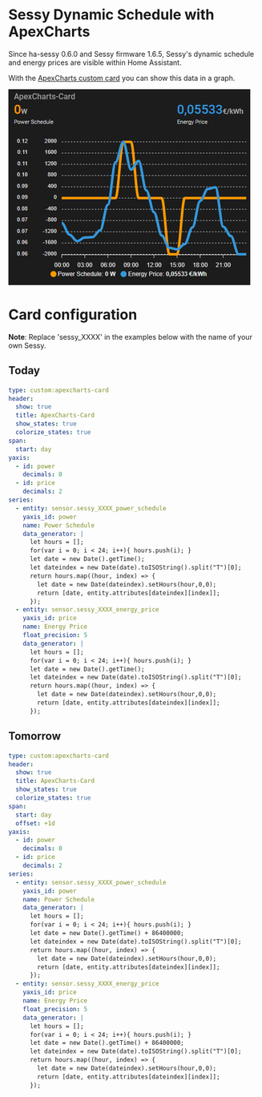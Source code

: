# Sessy Dynamic Schedule with ApexCharts


Since ha-sessy 0.6.0 and Sessy firmware 1.6.5, Sessy's dynamic schedule and energy prices are visible within Home Assistant.

With the [ApexCharts custom card](https://github.com/RomRider/apexcharts-card?tab=readme-ov-file#installation) you can show this data in a graph.

![Dynamic schedule in a graph](image.png)

# Card configuration
**Note**: Replace 'sessy_XXXX' in the examples below with the name of your own Sessy.

## Today
```yaml
type: custom:apexcharts-card
header:
  show: true
  title: ApexCharts-Card
  show_states: true
  colorize_states: true
span:
  start: day
yaxis:
  - id: power
    decimals: 0
  - id: price
    decimals: 2
series:
  - entity: sensor.sessy_XXXX_power_schedule
    yaxis_id: power
    name: Power Schedule
    data_generator: |
      let hours = [];
      for(var i = 0; i < 24; i++){ hours.push(i); }
      let date = new Date().getTime();
      let dateindex = new Date(date).toISOString().split("T")[0];
      return hours.map((hour, index) => {
        let date = new Date(dateindex).setHours(hour,0,0);
        return [date, entity.attributes[dateindex][index]];
      });
  - entity: sensor.sessy_XXXX_energy_price
    yaxis_id: price
    name: Energy Price
    float_precision: 5
    data_generator: |
      let hours = [];
      for(var i = 0; i < 24; i++){ hours.push(i); }
      let date = new Date().getTime();
      let dateindex = new Date(date).toISOString().split("T")[0];
      return hours.map((hour, index) => {
        let date = new Date(dateindex).setHours(hour,0,0);
        return [date, entity.attributes[dateindex][index]];
      });
```

## Tomorrow
```yaml
type: custom:apexcharts-card
header:
  show: true
  title: ApexCharts-Card
  show_states: true
  colorize_states: true
span:
  start: day
  offset: +1d
yaxis:
  - id: power
    decimals: 0
  - id: price
    decimals: 2
series:
  - entity: sensor.sessy_XXXX_power_schedule
    yaxis_id: power
    name: Power Schedule
    data_generator: |
      let hours = [];
      for(var i = 0; i < 24; i++){ hours.push(i); }
      let date = new Date().getTime() + 86400000;
      let dateindex = new Date(date).toISOString().split("T")[0];
      return hours.map((hour, index) => {
        let date = new Date(dateindex).setHours(hour,0,0);
        return [date, entity.attributes[dateindex][index]];
      });
  - entity: sensor.sessy_XXXX_energy_price
    yaxis_id: price
    name: Energy Price
    float_precision: 5
    data_generator: |
      let hours = [];
      for(var i = 0; i < 24; i++){ hours.push(i); }
      let date = new Date().getTime() + 86400000;
      let dateindex = new Date(date).toISOString().split("T")[0];
      return hours.map((hour, index) => {
        let date = new Date(dateindex).setHours(hour,0,0);
        return [date, entity.attributes[dateindex][index]];
      });
```